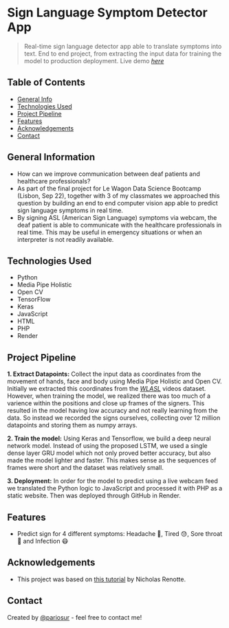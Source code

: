 # Sign Language Symptom Detector App
> Real-time sign language detector app able to translate symptoms into text.
End to end project, from extracting the input data for training the model to production deployment.
> Live demo [_here_](https://signlanguagesymptoms.onrender.com/)

## Table of Contents
* [General Info](#general-information)
* [Technologies Used](#technologies-used)
* [Project Pipeline](#project-pipeline)
* [Features](#features)
* [Acknowledgements](#acknowledgements)
* [Contact](#contact)
<!-- * [License](#license) -->


## General Information

- How can we improve communication between deaf patients and healthcare professionals?
- As part of the final project for Le Wagon Data Science Bootcamp (Lisbon, Sep 22), together with 3 of my classmates we approached this question by building an end to end computer vision app able to predict sign language symptoms in real time. 
- By signing ASL (American Sign Language) symptoms via webcam, the deaf patient is able to communicate with the healthcare professionals in real time. This may be useful in emergency situations or when an interpreter is not readily available.  


## Technologies Used

- Python
- Media Pipe Holistic
- Open CV
- TensorFlow
- Keras
- JavaScript
- HTML
- PHP
- Render


## Project Pipeline

 **1. Extract Datapoints:** Collect the input data as coordinates from the movement of hands, face and body using Media Pipe Holistic and Open CV. Initially we extracted this coordinates from the [_WLASL_](https://dxli94.github.io/WLASL/) videos dataset. However, when training the model, we realized there was too much of a varience within the positions and close up frames of the signers. This resulted in the model having low accuracy and not really learning from the data. So instead we recorded the signs ourselves, collecting over 12 million datapoints and storing them as numpy arrays. 

**2. Train the model:**  Using Keras and Tensorflow, we build a deep neural network model. Instead of using the proposed LSTM, we used a single dense layer GRU model which not only proved better accuracy, but also made the model lighter and faster. This makes sense as the sequences of frames were short and the dataset was relatively small. 

**3. Deployment:** In order for the model to predict using a live webcam feed we translated the Python logic to JavaScript and processed it with PHP as a static website. Then was deployed through GitHub in Render.    


## Features
- Predict sign for 4 different symptoms: Headache 🧠, Tired 😓, Sore throat 🤒 and Infection 😷


## Acknowledgements

- This project was based on [this tutorial](https://www.youtube.com/watch?v=doDUihpj6ro&t=125s) by Nicholas Renotte.


## Contact
Created by [@pariosur](https://github.com/pariosur) - feel free to contact me!

